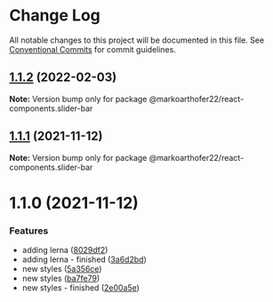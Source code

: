 # Change Log

All notable changes to this project will be documented in this file.
See [Conventional Commits](https://conventionalcommits.org) for commit guidelines.

## [1.1.2](https://github.com/markoarthofer22/react-components/compare/@markoarthofer22/react-components.slider-bar@1.1.1...@markoarthofer22/react-components.slider-bar@1.1.2) (2022-02-03)

**Note:** Version bump only for package @markoarthofer22/react-components.slider-bar





## [1.1.1](https://github.com/markoarthofer22/react-components/compare/@markoarthofer22/react-components.slider-bar@1.1.0...@markoarthofer22/react-components.slider-bar@1.1.1) (2021-11-12)

**Note:** Version bump only for package @markoarthofer22/react-components.slider-bar





# 1.1.0 (2021-11-12)


### Features

* adding lerna ([8029df2](https://github.com/markoarthofer22/react-components/commit/8029df269418d941a0a44f5d92a65dbe5fd854cf))
* adding lerna - finished ([3a6d2bd](https://github.com/markoarthofer22/react-components/commit/3a6d2bd05ae4ea91d1150b5d94d9097c94206911))
* new styles ([5a356ce](https://github.com/markoarthofer22/react-components/commit/5a356ce259591a4a04c9da246c1f6b280b7287f3))
* new styles ([ba7fe79](https://github.com/markoarthofer22/react-components/commit/ba7fe794803cc0453a6d8692c3dad6594eb7b16c))
* new styles - finished ([2e00a5e](https://github.com/markoarthofer22/react-components/commit/2e00a5e9752c8bac2a09b3e7b0be24d43158af36))

